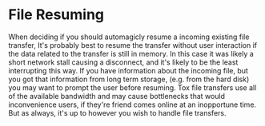 # File Resuming

When deciding if you should automagicly resume a incoming existing file transfer, It's probably best to resume the
transfer without user interaction if the data related to the transfer is still in memory. In this case it was likely a
short network stall causing a disconnect, and it's likely to be the least interrupting this way. If you have information
about the incoming file, but you got that information from long term storage, (e.g. from the hard disk) you may want to
prompt the user before resuming. Tox file transfers use all of the available bandwidth and may cause bottlenecks that
would inconvenience users, if they're friend comes online at an inopportune time. But as always, it's up to however you
wish to handle file transfers.
